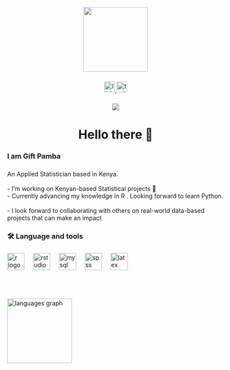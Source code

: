 <div align="center">
  <img height="150" src="https://media.giphy.com/media/v1.Y2lkPTc5MGI3NjExcnVlamczNW1yMHV1emdsNW11a2w0Ynp2ZWV2ZW4ydTRhMzB1NTBjbSZlcD12MV9naWZzX3NlYXJjaCZjdD1n/13HgwGsXF0aiGY/giphy.gif"  />
</div>

###

<div align="center">
  <a href="https://www.linkedin.com/in/gift-bugame-pamba" target="_blank">
    <img src="https://img.shields.io/static/v1?message=LinkedIn&logo=linkedin&label=&color=0077B5&logoColor=white&labelColor=&style=for-the-badge" height="25" alt="linkedin logo"  />
  </a>
  <a href="https://x.com/bugameG" target="_blank">
    <img src="https://img.shields.io/static/v1?message=Twitter&logo=twitter&label=&color=1DA1F2&logoColor=white&labelColor=&style=for-the-badge" height="25" alt="twitter logo"  />
  </a>
</div>

###

<div align="center">
  <img src="https://visitor-badge.laobi.icu/badge?page_id=bugameG.bugameG&"  />
</div>

###

<h1 align="center">Hello there 👋</h1>

###

<h3 align="left">I am Gift Pamba</h3>

###

<p align="left">An Applied Statistician based  in Kenya.<br><br>-  I’m working on Kenyan-based Statistical projects 💼<br>- Currently advancing my knowledge in R . Looking forward to learn Python.<br><br>- I look forward to collaborating with others on real-world data-based projects that can make an impact</p>

###

<h3 align="left">🛠 Language and tools</h3>

###

<div align="left">
  <img src="https://cdn.jsdelivr.net/gh/devicons/devicon/icons/r/r-original.svg" height="40" alt="r logo"  />
  <img width="12" />
  <img src="https://cdn.jsdelivr.net/gh/devicons/devicon/icons/rstudio/rstudio-original.svg" height="40" alt="rstudio logo"  />
  <img width="12" />
  <img src="https://cdn.jsdelivr.net/gh/devicons/devicon/icons/mysql/mysql-original.svg" height="40" alt="mysql logo"  />
  <img width="12" />
  <img src="https://cdn.jsdelivr.net/gh/devicons/devicon/icons/spss/spss-original.svg" height="40" alt="spss logo"  />
  <img width="12" />
  <img src="https://cdn.jsdelivr.net/gh/devicons/devicon/icons/latex/latex-original.svg" height="40" alt="latex logo"  />
</div>

###

<br clear="both">

<h3 align="left"></h3>

###

<div align="left">
  <img src="https://github-readme-stats.vercel.app/api/top-langs?username=bugameG&locale=en&hide_title=false&layout=compact&card_width=320&langs_count=5&theme=dark&hide_border=true&order=2&custom_title=Languages" height="150" alt="languages graph"  />
</div>

###
